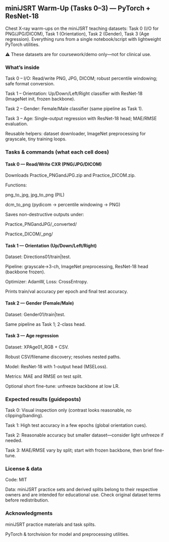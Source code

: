 ## miniJSRT Warm-Up (Tasks 0–3) — PyTorch + ResNet-18

Chest X-ray warm-ups on the miniJSRT teaching datasets:
Task 0 (I/O for PNG/JPG/DICOM), Task 1 (Orientation), Task 2 (Gender), Task 3 (Age regression).
Everything runs from a single notebook/script with lightweight PyTorch utilities.

⚠️ These datasets are for coursework/demo only—not for clinical use.

###  What’s inside

Task 0 – I/O: Read/write PNG, JPG, DICOM; robust percentile windowing; safe format conversion.

Task 1 – Orientation: Up/Down/Left/Right classifier with ResNet-18 (ImageNet init, frozen backbone).

Task 2 – Gender: Female/Male classifier (same pipeline as Task 1).

Task 3 – Age: Single-output regression with ResNet-18 head; MAE/RMSE evaluation.

Reusable helpers: dataset downloader, ImageNet preprocessing for grayscale, tiny training loops.

###  Tasks & commands (what each cell does)
#### Task 0 — Read/Write CXR (PNG/JPG/DICOM)

Downloads Practice_PNGandJPG.zip and Practice_DICOM.zip.

Functions:

png_to_jpg, jpg_to_png (PIL)

dcm_to_png (pydicom → percentile windowing → PNG)

Saves non-destructive outputs under:

Practice_PNGandJPG/_converted/

Practice_DICOM/_png/

#### Task 1 — Orientation (Up/Down/Left/Right)

Dataset: Directions01/train|test.

Pipeline: grayscale→3-ch, ImageNet preprocessing, ResNet-18 head (backbone frozen).

Optimizer: AdamW, Loss: CrossEntropy.

Prints train/val accuracy per epoch and final test accuracy.

#### Task 2 — Gender (Female/Male)

Dataset: Gender01/train|test.

Same pipeline as Task 1; 2-class head.

#### Task 3 — Age regression

Dataset: XPAge01_RGB + CSV.

Robust CSV/filename discovery; resolves nested paths.

Model: ResNet-18 with 1-output head (MSELoss).

Metrics: MAE and RMSE on test split.

Optional short fine-tune: unfreeze backbone at low LR.

###  Expected results (guideposts)

Task 0: Visual inspection only (contrast looks reasonable, no clipping/banding).

Task 1: High test accuracy in a few epochs (global orientation cues).

Task 2: Reasonable accuracy but smaller dataset—consider light unfreeze if needed.

Task 3: MAE/RMSE vary by split; start with frozen backbone, then brief fine-tune.

###  License & data

Code: MIT

Data: miniJSRT practice sets and derived splits belong to their respective owners and are intended for educational use. Check original dataset terms before redistribution.

### Acknowledgments

miniJSRT practice materials and task splits.

PyTorch & torchvision for model and preprocessing utilities.
